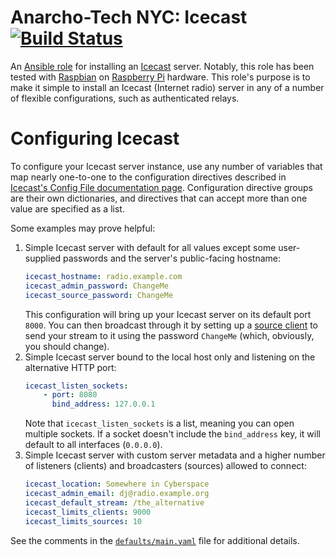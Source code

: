 # Anarcho-Tech NYC: Icecast [![Build Status](https://travis-ci.org/AnarchoTechNYC/ansible-role-icecast.svg?branch=master)](https://travis-ci.org/AnarchoTechNYC/ansible-role-icecast)

An [Ansible role](https://docs.ansible.com/ansible/latest/user_guide/playbooks_reuse_roles.html) for installing an [Icecast](https://icecast.org/) server. Notably, this role has been tested with [Raspbian](https://www.raspbian.org/) on [Raspberry Pi](https://www.raspberrypi.org/) hardware. This role's purpose is to make it simple to install an Icecast (Internet radio) server in any of a number of flexible configurations, such as authenticated relays.

# Configuring Icecast

To configure your Icecast server instance, use any number of variables that map nearly one-to-one to the configuration directives described in [Icecast's Config File documentation page](https://icecast.org/docs/icecast-2.4.1/config-file.html). Configuration directive groups are their own dictionaries, and directives that can accept more than one value are specified as a list.

Some examples may prove helpful:

1. Simple Icecast server with default for all values except some user-supplied passwords and the server's public-facing hostname:
    ```yaml
    icecast_hostname: radio.example.com
    icecast_admin_password: ChangeMe
    icecast_source_password: ChangeMe
    ```
    This configuration will bring up your Icecast server on its default port `8000`. You can then broadcast through it by setting up a [source client](https://icecast.org/apps/) to send your stream to it using the password `ChangeMe` (which, obviously, you should change).
1. Simple Icecast server bound to the local host only and listening on the alternative HTTP port:
    ```yaml
    icecast_listen_sockets:
        - port: 8080
          bind_address: 127.0.0.1
    ```
    Note that `icecast_listen_sockets` is a list, meaning you can open multiple sockets. If a socket doesn't include the `bind_address` key, it will default to all interfaces (`0.0.0.0`).
1. Simple Icecast server with custom server metadata and a higher number of listeners (clients) and broadcasters (sources) allowed to connect:
    ```yaml
    icecast_location: Somewhere in Cyberspace
    icecast_admin_email: dj@radio.example.org
    icecast_default_stream: /the_alternative
    icecast_limits_clients: 9000
    icecast_limits_sources: 10
    ```

See the comments in the [`defaults/main.yaml`](defaults/main.yaml) file for additional details.
